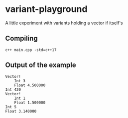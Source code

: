 # variant-playground
A little experiment with variants holding a vector if itself's

## Compiling

`c++ main.cpp -std=c++17`

## Output of the example

```
Vector!
    Int 3
    Float 4.500000
Int 420
Vector!
    Int 1
    Float 1.500000
Int 5
Float 3.140000
```
